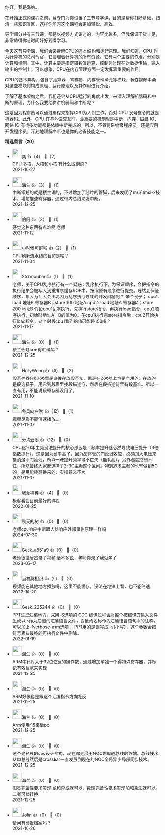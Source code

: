 你好，我是海纳。

在开始正式的课程之前，我专门为你设置了三节导学课，目的是帮你打好基础，扫清一些知识盲区，这样你学习这个课程会更加轻松、高效。

导学部分共有三节课，都是以视频方式讲述的，内容比较多，但我保证干货十足，非常值得你花时间好好观看学习。

今天这节导学课，我们会来拆解CPU的基本结构和运行原理。我们知道，CPU 作为计算机的总司令官，它管理着计算机的所有资源。它有两个主要的作用，分别是计算和控制。其中，计算主要是指逻辑数值运算，控制则体现在对数据传输，输入输出的控制上。可以想象，CPU在内存管理方面一定发挥着重要的作用。

CPU的基本架构，包含了运算器、寄存器、内存管理单元等模块。我在视频中会对这些模块的构成原理、运行原理以及其作用进行介绍。

了解了基本架构之后，我们还会从CPU运行的角度出发，来深入理解机器码和中断的原理。为什么我要给你讲机器码和中断呢？

这是因为程序员可以通过编程来指挥CPU为人们工作，而对 CPU 发号施令的就是机器码。此外，CPU 在与外设交互时，最重要的机制就是中断，内存、磁盘 IO、网络 IO 有很多功能都是依赖中断完成的，所以，不管是系统级程序员，还是应用开发程序员，深刻地理解中断也是你的必备技能之一。
<div><strong>精选留言（20）</strong></div><ul>
<li><img src="https://static001.geekbang.org/account/avatar/00/0f/57/4f/6fb51ff1.jpg" width="30px"><span>奕</span> 👍（4） 💬（2）<div>CPU 多核，大核和小核 有什么区别的？</div>2021-10-27</li><br/><li><img src="https://static001.geekbang.org/account/avatar/00/11/14/0f/91f0194d.jpg" width="30px"><span>海生</span> 👍（3） 💬（1）<div>中断常规的就是楼主讲的，不过增加了芯片的管脚，后来发明了msi和msi-x技术，增加描述寄存器，通过带内总线来发中断。</div>2021-12-25</li><br/><li><img src="https://static001.geekbang.org/account/avatar/00/18/5c/d7/3b92bb0d.jpg" width="30px"><span>伯阳</span> 👍（2） 💬（1）<div>感觉这种东西有点难啊 老师</div>2021-11-12</li><br/><li><img src="https://static001.geekbang.org/account/avatar/00/10/08/99/6ab45a2f.jpg" width="30px"><span>小时候可鲜啦</span> 👍（2） 💬（1）<div>CPU刷新流水线的目的是啥？</div>2021-11-04</li><br/><li><img src="https://static001.geekbang.org/account/avatar/00/12/d7/bb/dd4442ba.jpg" width="30px"><span>Stormouble</span> 👍（1） 💬（1）<div>
老师，关于CPU乱序执行有一个疑惑：乱序执行下，为保证顺序，会把指令的执行结果会被写入到重排序缓存ROB中，按照原有顺序进行提交。既然会保证顺序，那么为什么会出现因为乱序执行导致的并发问题呢？
举个例子；
cpu1: load 地址B 寄存器B；store 100 地址A
cpu2: load 地址A 寄存器A；store 200 地址B
假设cpu1乱序执行，先执行store指令，再执行load指令，cpu2顺序执行，初始时地址A、B的值为0。在cpu1执行完store指令后，cpu2开始执行load指令，这个时候cpu1看到的值可能是100吗？</div>2021-11-17</li><br/><li><img src="https://static001.geekbang.org/account/avatar/00/11/14/0f/91f0194d.jpg" width="30px"><span>海生</span> 👍（0） 💬（1）<div>楼主会讲arm得汇编吗？</div>2021-12-25</li><br/><li><img src="https://static001.geekbang.org/account/avatar/00/2b/4b/50/fae00aff.jpg" width="30px"><span>HollyWong</span> 👍（0） 💬（2）<div>段寄存器在8086里是直接存放段基址，但是在286以上也是有用的，存放的是段选择子，用它到段表里找段描述符，然后在段描述符里有段基址。所以一直有用，不能说段寄存器没用了。</div>2021-11-10</li><br/><li><img src="https://static001.geekbang.org/account/avatar/00/10/47/b0/a9b77a1e.jpg" width="30px"><span>冬风向左吹</span> 👍（12） 💬（1）<div>视频尽然不能倍速播放。。。</div>2021-11-07</li><br/><li><img src="https://static001.geekbang.org/account/avatar/00/13/60/71/895ee6cf.jpg" width="30px"><span>分清云淡</span> 👍（12） 💬（0）<div>CPU这20年主频没法提升的核心原因是：频率提升就必然导致电压提升（3倍指数提升），这是因为频率高了，因为晶体管的门延迟效应，必须加大电压来抵消这个门延迟，所以一昧提升频率得不偿失（能耗高），另外温度控制不住，所以最终大家都选择了2-3G主频这个区间。特别追求主频的也有做到5G的，是用能耗高换来的，实操意义不大</div>2021-11-07</li><br/><li><img src="http://thirdwx.qlogo.cn/mmopen/vi_32/Q0j4TwGTfTJpOKoSyYZ5LtumlDpmA4z8JpJEicRjAvfrZBELHHvR4FSAZq9vqx5jThRB6A9X6pFaiaSeFkn8gXJQ/132" width="30px"><span>我爱裸奔</span> 👍（4） 💬（0）<div>极客看到目前最好的课程</div>2022-01-25</li><br/><li><img src="https://static001.geekbang.org/account/avatar/00/2d/af/7f/e3654200.jpg" width="30px"><span>秋天的树</span> 👍（0） 💬（0）<div>老师cpu响应中断跟人脑响应外部事件原理一样吗</div>2024-07-30</li><br/><li><img src="" width="30px"><span>Geek_a851a9</span> 👍（0） 💬（0）<div>老师很强居然录了视频 话不多说，老师你录了我就学了</div>2023-05-17</li><br/><li><img src="https://static001.geekbang.org/account/avatar/00/2a/3f/7d/f624fa69.jpg" width="30px"><span>当初莫相识</span> 👍（0） 💬（0）<div>视频能在其他地方播放吗，这里不能缓存，没法在地铁上看，也不能倍速</div>2022-10-20</li><br/><li><img src="https://static001.geekbang.org/account/avatar/00/1d/9b/ed/e633460a.jpg" width="30px"><span>Geek_225244</span> 👍（0） 💬（0）<div>PPT生成汇编地方，采用-S选项的 GCC 编译过程会为每个被编译的输入文件生成以.s作为后缀的汇编语言文件，变量的名称作为汇编语言语句中的注释，可以加上-fverbose-asm选项：
PPT用的是误写成 -s(小写），这个参数会把符号表从最终的可执行文件中删除。 </div>2022-01-19</li><br/><li><img src="https://static001.geekbang.org/account/avatar/00/11/14/0f/91f0194d.jpg" width="30px"><span>海生</span> 👍（0） 💬（0）<div>ARM中针对大于32位位宽的操作数，通过增加单独一个得特殊寄存器，并标记有效位宽来实现</div>2021-12-25</li><br/><li><img src="https://static001.geekbang.org/account/avatar/00/11/14/0f/91f0194d.jpg" width="30px"><span>海生</span> 👍（0） 💬（0）<div>ARM好像也是跟这个汇编指令方向相反</div>2021-12-25</li><br/><li><img src="https://static001.geekbang.org/account/avatar/00/11/14/0f/91f0194d.jpg" width="30px"><span>海生</span> 👍（0） 💬（0）<div>Arm使用r15来做pc</div>2021-12-25</li><br/><li><img src="https://static001.geekbang.org/account/avatar/00/11/14/0f/91f0194d.jpg" width="30px"><span>海生</span> 👍（0） 💬（0）<div>这个是经典的soc设计架构，现在都是采用NOC来规避总线的弊端。总线技术从单总线然后是crossbar一直发展到现在的NOC全局异步局部同步技术。</div>2021-12-25</li><br/><li><img src="https://static001.geekbang.org/account/avatar/00/11/14/0f/91f0194d.jpg" width="30px"><span>海生</span> 👍（0） 💬（0）<div>图灵完备性要求实现.或和异或就可以，数理完备性要求实现加和乘法就可以。二者可以转换</div>2021-12-25</li><br/><li><img src="https://static001.geekbang.org/account/avatar/00/15/1f/d6/261500b1.jpg" width="30px"><span>John</span> 👍（0） 💬（0）<div>请问有简报档案吗？</div>2021-10-26</li><br/>
</ul>